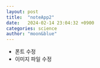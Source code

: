 ```yaml
---
layout: post
title:  "noteApp2"
date:   2024-02-14 23:04:32 +0900
categories: science
author: "moon&blue"
---
```

- 폰트 수정
- 이미지 파일 수정


